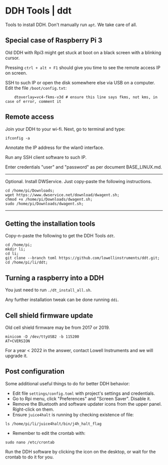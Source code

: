# DDH Tools | ddt

Tools to install DDH. Don't manually run ```apt```. We take care of all.


## Special case of Raspberry Pi 3

Old DDH with Rpi3 might get stuck at boot on a black screen with a blinking cursor.

Pressing ```ctrl + alt + F1``` should give you time to see the remote access IP on screen.

SSH to such IP or open the disk somewhere else via USB on a computer. Edit the file ```/boot/config.txt```:

```console
    dtoverlay=vc4-fkms-v3d # ensure this line says fkms, not kms, in case of error, comment it
```


## Remote access

Join your DDH to your wi-fi. Next, go to terminal and type:

```console
ifconfig -a    
```

Annotate the IP address for the wlan0 interface. 

Run any SSH client software to such IP.

Enter credentials "user" and "password" as per document BASE_LINUX.md.

---
Optional. Install DWService. Just copy-paste the following instructions.

```console
cd /home/pi/Downloads;
wget https://www.dwservice.net/download/dwagent.sh;
chmod +x /home/pi/Downloads/dwagent.sh;
sudo /home/pi/Downloads/dwagent.sh;
```
---


## Getting the installation tools

Copy-n-paste the following to get the DDH Tools ``ddt``.

```console
cd /home/pi;
mkdir li;
cd li;
git clone --branch toml https://github.com/lowellinstruments/ddt.git;
cd /home/pi/li/ddt;
```

## Turning a raspberry into a DDH

You just need to run ``./dt_install_all.sh``. 

Any further installation tweak can be done running ``ddi``.


## Cell shield firmware update

Old cell shield firmware may be from 2017 or 2019.

```console
minicom -D /dev/ttyUSB2 -b 115200
AT+CVERSION
```

For a year < 2022 in the answer, contact Lowell Instruments and we will upgrade it.


## Post configuration

Some additional useful things to do for better DDH behavior:

- Edit file ```settings/config.toml``` with project's settings and credentials.
- Go to Rpi menu, click "Preferences" and "Screen Saver". Disable it.
- Remove the Bluetooth and software updater icons from the upper panel. Right-click on them.
- Ensure ``juice4halt`` is running by checking existence of file:

``` console
ls /home/pi/li/juice4halt/bin/j4h_halt_flag
```

- Remember to edit the crontab with:

``` console
sudo nano /etc/crontab
```
  
Run the DDH software by clicking the icon on the desktop, or wait for the crontab to do it for you.
